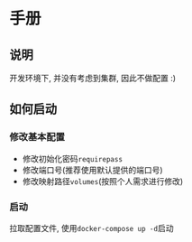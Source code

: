 # 手册

## 说明

开发环境下, 并没有考虑到集群, 因此不做配置 :)

## 如何启动

### 修改基本配置

- 修改初始化密码`requirepass`
- 修改端口号(推荐使用默认提供的端口号)
- 修改映射路径`volumes`(按照个人需求进行修改)

### 启动

拉取配置文件, 使用`docker-compose up -d`启动